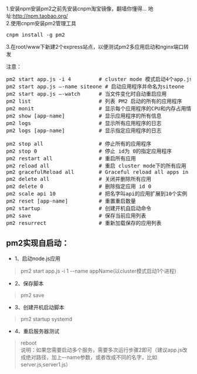 1.安装npm安装pm2之前先安装cnpm淘宝镜像，翻墙你懂得… 地址:http://npm.taobao.org/  
2.使用cnpm安装pm2管理工具  
<pre>
cnpm install -g pm2
</pre>
3.在root/www下新建2个express站点，以便测试pm2多应用启动和nginx端口转发  

注意：  
<pre>
pm2 start app.js -i 4         # cluster mode 模式启动4个app.js的应用实例
pm2 start app.js –-name siteone # 启动应用程序并命名为siteone
pm2 start app.js –-watch      # 当文件变化时自动重启应用
pm2 list                      # 列表 PM2 启动的所有的应用程序
pm2 monit                     # 显示每个应用程序的CPU和内存占用情况
pm2 show [app-name]           # 显示应用程序的所有信息
pm2 logs                      # 显示所有应用程序的日志
pm2 logs [app-name]           # 显示指定应用程序的日志

pm2 stop all                  # 停止所有的应用程序
pm2 stop 0                    # 停止 id为 0的指定应用程序
pm2 restart all               # 重启所有应用
pm2 reload all                # 重启 cluster mode下的所有应用
pm2 gracefulReload all        # Graceful reload all apps in cluster mode
pm2 delete all                # 关闭并删除所有应用
pm2 delete 0                  # 删除指定应用 id 0
pm2 scale api 10              # 把名字叫api的应用扩展到10个实例
pm2 reset [app-name]          # 重置重启数量
pm2 startup                   # 创建开机自启动命令
pm2 save                      # 保存当前应用列表
pm2 resurrect                 # 重新加载保存的应用列表
</pre>
## pm2实现自启动：
* 1、启动node.js应用
> pm2 start app.js -i 1 --name appName(以cluster模式启动1个进程)  
* 2、保存脚本
> pm2 save  
* 3、创建开机启动脚本
> pm2 startup systemd   
* 4、重启服务器测试
> reboot  
说明：如果您需要启动多个服务，需要多次运行步骤2即可（建议app.js改成绝对路径，加上–-name参数，或者改成不同的名字，比如server.js,server1.js）
